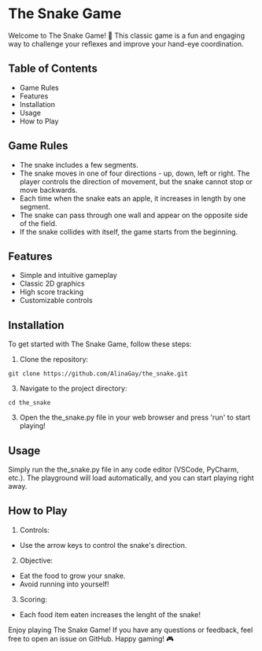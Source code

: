 # The Snake Game

Welcome to The Snake Game! 🐍 This classic game is a fun and engaging way to challenge your reflexes and improve your hand-eye coordination.

## Table of Contents
- Game Rules
- Features
- Installation
- Usage
- How to Play

## Game Rules
- The snake includes a few segments.
- The snake moves in one of four directions - up, down, left or right. The player controls the direction of movement, but the snake cannot stop or move backwards.
- Each time when the snake eats an apple, it increases in length by one segment.
- The snake can pass through one wall and appear on the opposite side of the field.
- If the snake collides with itself, the game starts from the beginning.

## Features
- Simple and intuitive gameplay
- Classic 2D graphics
- High score tracking
- Customizable controls

## Installation
To get started with The Snake Game, follow these steps:

1. Clone the repository:
```
git clone https://github.com/AlinaGay/the_snake.git
```
3. Navigate to the project directory:
```
cd the_snake
```
3. Open the the_snake.py file in your web browser and press 'run' to start playing!

## Usage
Simply run the the_snake.py file in any code editor (VSCode, PyCharm, etc.). The playground will load automatically, and you can start playing right away.

## How to Play

1. Controls:
  - Use the arrow keys to control the snake's direction.
2. Objective:
  - Eat the food to grow your snake.
  - Avoid running into yourself!
3. Scoring:
  - Each food item eaten increases the lenght of the snake!

Enjoy playing The Snake Game! If you have any questions or feedback, feel free to open an issue on GitHub. Happy gaming! 🎮

